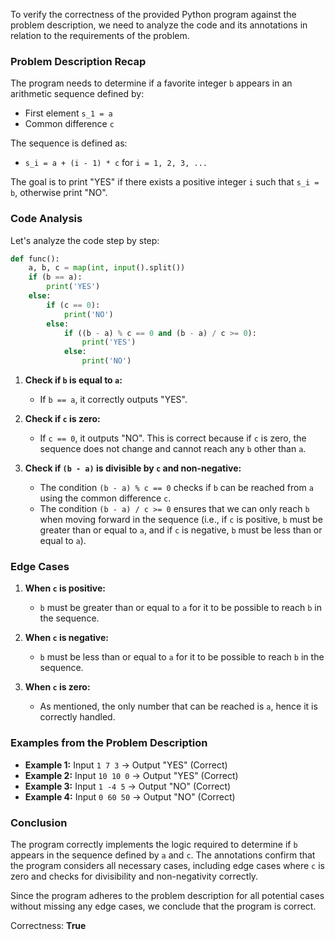To verify the correctness of the provided Python program against the problem description, we need to analyze the code and its annotations in relation to the requirements of the problem.

### Problem Description Recap
The program needs to determine if a favorite integer `b` appears in an arithmetic sequence defined by:
- First element `s_1 = a`
- Common difference `c`

The sequence is defined as:
- `s_i = a + (i - 1) * c` for `i = 1, 2, 3, ...`

The goal is to print "YES" if there exists a positive integer `i` such that `s_i = b`, otherwise print "NO".

### Code Analysis
Let's analyze the code step by step:

```python
def func():
    a, b, c = map(int, input().split())
    if (b == a):
        print('YES')
    else:
        if (c == 0):
            print('NO')
        else:
            if ((b - a) % c == 0 and (b - a) / c >= 0):
                print('YES')
            else:
                print('NO')
```

1. **Check if `b` is equal to `a`:**
   - If `b == a`, it correctly outputs "YES".

2. **Check if `c` is zero:**
   - If `c == 0`, it outputs "NO". This is correct because if `c` is zero, the sequence does not change and cannot reach any `b` other than `a`.

3. **Check if `(b - a)` is divisible by `c` and non-negative:**
   - The condition `(b - a) % c == 0` checks if `b` can be reached from `a` using the common difference `c`.
   - The condition `(b - a) / c >= 0` ensures that we can only reach `b` when moving forward in the sequence (i.e., if `c` is positive, `b` must be greater than or equal to `a`, and if `c` is negative, `b` must be less than or equal to `a`).

### Edge Cases
1. **When `c` is positive:**
   - `b` must be greater than or equal to `a` for it to be possible to reach `b` in the sequence.
   
2. **When `c` is negative:**
   - `b` must be less than or equal to `a` for it to be possible to reach `b` in the sequence.

3. **When `c` is zero:**
   - As mentioned, the only number that can be reached is `a`, hence it is correctly handled.

### Examples from the Problem Description
- **Example 1:** Input `1 7 3` → Output "YES" (Correct)
- **Example 2:** Input `10 10 0` → Output "YES" (Correct)
- **Example 3:** Input `1 -4 5` → Output "NO" (Correct)
- **Example 4:** Input `0 60 50` → Output "NO" (Correct)

### Conclusion
The program correctly implements the logic required to determine if `b` appears in the sequence defined by `a` and `c`. The annotations confirm that the program considers all necessary cases, including edge cases where `c` is zero and checks for divisibility and non-negativity correctly.

Since the program adheres to the problem description for all potential cases without missing any edge cases, we conclude that the program is correct.

Correctness: **True**